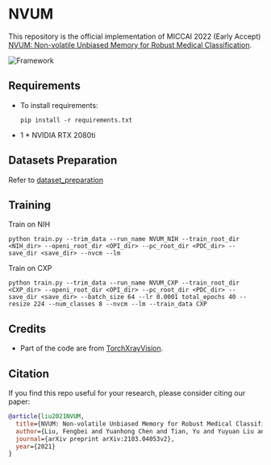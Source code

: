 # NVUM

This repository is the official implementation of MICCAI 2022 (Early Accept) [NVUM: Non-volatile Unbiased Memory for Robust Medical Classification](https://arxiv.org/abs/2103.04053). 

![Framework](figs/framework.png)

## Requirements

- To install requirements:
  ```setup
  pip install -r requirements.txt
  ```
- 1 * NVIDIA RTX 2080ti
## Datasets Preparation
Refer to [dataset_preparation](dataset_preparation/)
## Training

Train on NIH

```
python train.py --trim_data --run_name NVUM_NIH --train_root_dir <NIH_dir> --openi_root_dir <OPI_dir> --pc_root_dir <PDC_dir> --save_dir <save_dir> --nvcm --lm
```

Train on CXP
```
python train.py --trim_data --run_name NVUM_CXP --train_root_dir <CXP_dir> --openi_root_dir <OPI_dir> --pc_root_dir <PDC_dir> --save_dir <save_dir> --batch_size 64 --lr 0.0001 total_epochs 40 --resize 224 --num_classes 8 --nvcm --lm --train_data CXP 
```
## Credits
- Part of the code are from [TorchXrayVision](https://github.com/mlmed/torchxrayvision).

## Citation

If you find this repo useful for your research, please consider citing our paper:

```bibtex
@article{liu2021NVUM,
  title={NVUM: Non-volatile Unbiased Memory for Robust Medical Classification},
  author={Liu, Fengbei and Yuanhong Chen and Tian, Yu and Yuyuan Liu and Chong Wang and Belagiannis, Vasileios and Carneiro, Gustavo},
  journal={arXiv preprint arXiv:2103.04053v2},
  year={2021}
}
```
